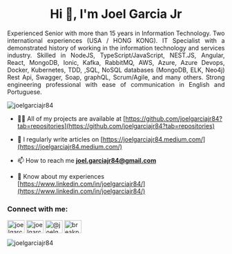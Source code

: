 <h1 align="center">Hi 👋, I'm Joel Garcia Jr</h1>
<p align="justify">Experienced Senior with more than 15 years in Information Technology. Two international experiences (USA / HONG KONG). IT Specialist with a demonstrated history of working in the information technology and services industry. Skilled in NodeJS, TypeScript/JavaScript, NEST.JS, Angular, React, MongoDB, Ionic, Kafka, RabbitMQ, AWS, Azure, Azure Devops, Docker, Kubernetes, TDD, ,SQL, NoSQL databases (MongoDB, ELK, Neo4j) Rest Api, Swagger, Soap, graphQL, Scrum/Agile, and many others. Strong engineering professional with ease of communication in English and Portuguese.</p>

<p align="left"> <img src="https://komarev.com/ghpvc/?username=joelgarciajr84&label=Profile%20views&color=0e75b6&style=flat" alt="joelgarciajr84" /> </p>


- 👨‍💻 All of my projects are available at [https://github.com/joelgarciajr84?tab=repositories](https://github.com/joelgarciajr84?tab=repositories)

- 📝 I regularly write articles on [https://joelgarciajr84.medium.com/](https://joelgarciajr84.medium.com/)

- 📫 How to reach me **joel.garciajr84@gmail.com**

- 📄 Know about my experiences [https://www.linkedin.com/in/joelgarciajr84/](https://www.linkedin.com/in/joelgarciajr84/)



<h3 align="left">Connect with me:</h3>
<p align="left">
<a href="https://twitter.com/joelgarciajr84" target="blank"><img align="center" src="https://raw.githubusercontent.com/rahuldkjain/github-profile-readme-generator/master/src/images/icons/Social/twitter.svg" alt="joelgarciajr84" height="30" width="40" /></a>
<a href="https://linkedin.com/in/joelgarciajr84" target="blank"><img align="center" src="https://raw.githubusercontent.com/rahuldkjain/github-profile-readme-generator/master/src/images/icons/Social/linked-in-alt.svg" alt="joelgarciajr84" height="30" width="40" /></a>
<a href="https://medium.com/@joelgarciajr84" target="blank"><img align="center" src="https://raw.githubusercontent.com/rahuldkjain/github-profile-readme-generator/master/src/images/icons/Social/medium.svg" alt="@joelgarciajr84" height="30" width="40" /></a>
<a href="https://www.youtube.com/c/breakpointcanal" target="blank"><img align="center" src="https://raw.githubusercontent.com/rahuldkjain/github-profile-readme-generator/master/src/images/icons/Social/youtube.svg" alt="breakpointcanal" height="30" width="40" /></a>
</p>



<p><img align="center" src="https://github-readme-streak-stats.herokuapp.com/?user=joelgarciajr84&" alt="joelgarciajr84" /></p>
